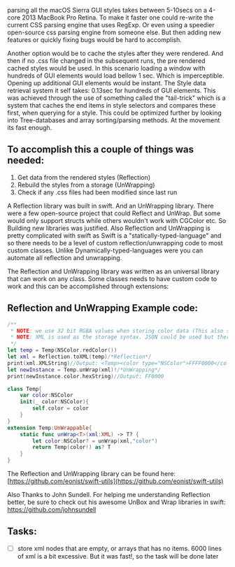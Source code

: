 parsing all the macOS Sierra GUI styles takes between 5-10secs on a 4-core 2013 MacBook Pro Retina. To make it faster <!--more--> one could re-write the current CSS parsing engine that uses RegExp. Or even using a speedier open-source css parsing engine from someone else. But then adding new features or quickly fixing bugs would be hard to accomplish.  

Another option would be to cache the styles after they were rendered. And then if no .css file changed in the subsequent runs, the pre rendered cached styles would be used. In this scenario loading a window with hundreds of GUI elements would load bellow 1 sec. Which is imperceptible. Opening up additional GUI elements would be instant. The Style data retrieval system it self takes: 0.13sec for hundreds of GUI elements. This was achieved through the use of something called the "tail-trick" which is a system that caches the end items in style selectors and compares these first, when querying for a style. This could be optimized further by looking into Tree-databases and array sorting/parsing methods. At the movement its fast enough.    

## To accomplish this a couple of things was needed: 

1. Get data from the rendered styles (Reflection)  
2. Rebuild the styles from a storage (UnWrapping)  
3. Check if any .css files had been modified since last run  

A Reflection library was built in swift. And an UnWrapping library. There were a few open-source project that could Reflect and UnWrap. But some would only support structs while others wouldn't work with CGColor etc. So Building new libraries was justified. Also Reflection and UnWrapping is pretty complicated with swift as Swift is a "statically-typed-language" and so there needs to be a level of custom reflection/unwrapping code to most custom classes. Unlike Dynamically-typed-languages were you can automate all reflection and unwrapping.   

The Reflection and UnWrapping library was written as an universal library that can work on any class. Some classes needs to have custom code to work and this can be accomplished through extensions: 

## Reflection and UnWrapping Example code:

```swift
/**
 * NOTE: we use 32 bit RGBA values when storing color data (This also stores the alpha value)
 * NOTE: XML is used as the storage syntax. JSON could be used but there was no apparent benefit so XML it is
 */
let temp = Temp(NSColor.redColor())
let xml = Reflection.toXML(temp)/*Reflection*/
print(xml.XMLString)//Output: <Temp><color type="NSColor">FFFF0000</color></Temp>
let newInstance = Temp.unWrap(xml)!/*UnWrapping*/
print(newInstance.color.hexString)//Output: FF0000

class Temp{
    var color:NSColor
    init(_ color:NSColor){
        self.color = color
    }
}
extension Temp:UnWrappable{
    static func unWrap<T>(xml:XML) -> T? {
        let color:NSColor? = unWrap(xml,"color")
        return Temp(color!) as? T
    }
}

```

The Reflection and UnWrapping library can be found here: [https://github.com/eonist/swift-utils](https://github.com/eonist/swift-utils) 

Also Thanks to John Sundell. For helping me understanding Reflection better, be sure to check out his awesome UnBox and Wrap libraries in swift: [https://github.com/johnsundell ](https://github.com/johnsundell ) 

## Tasks:

- [ ] store xml nodes that are empty, or arrays that has no items. 6000 lines of xml is a bit excessive. But it was fast!, so the task will be done later